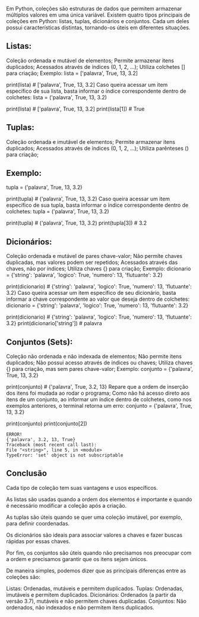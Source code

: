 Em Python, coleções são estruturas de dados que permitem armazenar múltiplos valores em uma única variável. Existem quatro tipos principais de coleções em Python: listas, tuplas, dicionários e conjuntos. Cada um deles possui características distintas, tornando-os úteis em diferentes situações.

## Listas:
Coleção ordenada e mutável de elementos;
Permite armazenar itens duplicados;
Acessados através de índices (0, 1, 2, ...);
Utiliza colchetes [] para criação;
Exemplo:
lista = ['palavra', True, 13, 3.2]

print(lista) # ['palavra', True, 13, 3.2]
Caso queira acessar um item específico de sua lista, basta informar o índice correspondente dentro de colchetes:
lista = ('palavra', True, 13, 3.2)

print(lista) # ['palavra', True, 13, 3.2]
print(lista[1]) # True

## Tuplas:
Coleção ordenada e imutável de elementos;
Permite armazenar itens duplicados;
Acessados através de índices (0, 1, 2, ...);
Utiliza parênteses () para criação;

## Exemplo:
tupla = ('palavra', True, 13, 3.2)

print(tupla) # ('palavra', True, 13, 3.2)
Caso queira acessar um item específico de sua tupla, basta informar o índice correspondente dentro de colchetes:
tupla = ('palavra', True, 13, 3.2)

print(tupla) # ('palavra', True, 13, 3.2)
print(tupla[3]) # 3.2

## Dicionários:
Coleção ordenada e mutável de pares chave-valor;
Não permite chaves duplicadas, mas valores podem ser repetidos;
Acessados através das chaves, não por índices;
Utiliza chaves {} para criação;
Exemplo:
dicionario = {'string': 'palavra', 'logico': True, 'numero': 13, 'flutuante': 3.2}

print(dicionario) # {'string': 'palavra', 'logico': True, 'numero': 13, 'flutuante': 3.2}
Caso queira acessar um item específico de seu dicionário, basta informar a chave correspondente ao valor que deseja dentro de colchetes:
dicionario = {'string': 'palavra', 'logico': True, 'numero': 13, 'flutuante': 3.2}

print(dicionario) # {'string': 'palavra', 'logico': True, 'numero': 13, 'flutuante': 3.2}
print(dicionario['string']) # palavra

## Conjuntos (Sets):
Coleção não ordenada e não indexada de elementos;
Não permite itens duplicados;
Não possui acesso através de índices ou chaves;
Utiliza chaves {} para criação, mas sem pares chave-valor;
Exemplo:
conjunto = {'palavra', True, 13, 3.2}

print(conjunto) # {'palavra', True, 3.2, 13}
Repare que a ordem de inserção dos itens foi mudada ao rodar o programa;
Como não há acesso direto aos itens de um conjunto, ao informar um índice dentro de colchetes, como nos exemplos anteriores, o terminal retorna um erro:
conjunto = {'palavra', True, 13, 3.2}

print(conjunto)
print(conjunto[2])

```
ERROR!
{'palavra', 3.2, 13, True}
Traceback (most recent call last):
File "<string>", line 5, in <module>
TypeError: 'set' object is not subscriptable
```

## Conclusão
Cada tipo de coleção tem suas vantagens e usos específicos.

As listas são usadas quando a ordem dos elementos é importante e quando é necessário modificar a coleção após a criação.

As tuplas são úteis quando se quer uma coleção imutável, por exemplo, para definir coordenadas.

Os dicionários são ideais para associar valores a chaves e fazer buscas rápidas por essas chaves.

Por fim, os conjuntos são úteis quando não precisamos nos preocupar com a ordem e precisamos garantir que os itens sejam únicos.

De maneira simples, podemos dizer que as principais diferenças entre as coleções são:

Listas: Ordenadas, mutáveis e permitem duplicados.
Tuplas: Ordenadas, imutáveis e permitem duplicados.
Dicionários: Ordenados (a partir da versão 3.7), mutáveis e não permitem chaves duplicadas.
Conjuntos: Não ordenados, não indexados e não permitem itens duplicados.
